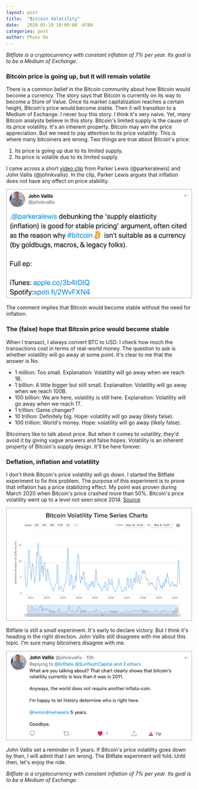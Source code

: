 ```yaml
---
layout: post
title:  "Bitcoin Volatility"
date:   2020-05-10 10:00:00 -0700
categories: post
author: Phuoc Do
---
```


*Bitflate is a cryptocurrency with constant inflation of 7% per year. Its goal is to be a Medium of Exchange.*

### Bitcoin price is going up, but it will remain volatile

There is a common belief in the Bitcoin community about how Bitcoin would become a currency. The story says that Bitcoin is currently on its way to become a Store of Value. Once its market capitalization reaches a certain height, Bitcoin's price would become stable. Then it will transition to a Medium of Exchange. I never buy this story. I think it's very naive. Yet, many Bitcoin analysts believe in this story. Bitcoin's limited supply is the cause of its price volatility. It's an inherent property. Bitcoin may win the price appreciation. But we need to pay attention to its price volatility. This is where many bitcoiners are wrong. Two things are true about Bitcoin's price:

1. Its price is going up due to its limited supply.
2. Its price is volatile due to its limited supply.

I came across a short [video clip](https://twitter.com/johnkvallis/status/1257419107848290304) from Parker Lewis (@parkeralewis) and John Vallis (@johnkvallis). In the clip, Parker Lewis argues that inflation does not have any effect on price stability.

<img src="/assets/images/ParkerLewisJohnVallis.png" alt="John Vallis & Parker Lewis tweet" style="border: 1px solid #aaa" />

The comment implies that Bitcoin would become stable without the need for inflation.

### The (false) hope that Bitcoin price would become stable

When I transact, I always convert BTC to USD. I check how much the transactions cost in terms of real-world money. The question to ask is whether volatility will go away at some point. It's clear to me that the answer is No.

- 1 million: Too small. Explanation: Volatility will go away when we reach 1B.
- 1 billion: A little bigger but still small. Explanation: Volatility will go away when we reach 100B.
- 100 billion: We are here, volatility is still here. Explanation: Volatility will go away when we reach 1T.
- 1 trillion: Game changer?
- 10 trillion: Definitely big. Hope: volatility will go away (likely false).
- 100 trillion: World's money. Hope: volatility will go away (likely false).

Bitcoiners like to talk about price. But when it comes to volatility, they'd avoid it by giving vague answers and false hopes. Volatility is an inherent property of Bitcoin's supply design. It'll be here forever.

### Deflation, inflation and volatility

I don't think Bitcoin's price volatility will go down. I started the Bitflate experiment to fix this problem. The purpose of this experiment is to prove that inflation has a price stabilizing effect. My point was proven during March 2020 when Bitcoin's price crashed more than 50%. Bitcoin's price volatility went up to a level not seen since 2014. [Source](https://www.buybitcoinworldwide.com/volatility-index/)

<img src="/assets/images/BitcoinVolatility-05-2020.png" alt="BitcoinVolatility-05-2020" style="border: 1px solid #aaa" />

Bitflate is still a small experiment. It's early to declare victory. But I think it's heading in the right direction. John Vallis still disagrees with me about this topic. I'm sure many bitcoiners disagree with me.

<img src="/assets/images/JohnVallis5Year.png" alt="JohnVallis5Year" style="border: 1px solid #aaa" />

John Vallis set a reminder in 5 years. If Bitcoin's price volatility goes down by then, I will admit that I am wrong. The Bitflate experiment will fold. Until then, let's enjoy the ride.

*Bitflate is a cryptocurrency with constant inflation of 7% per year. Its goal is to be a Medium of Exchange.*